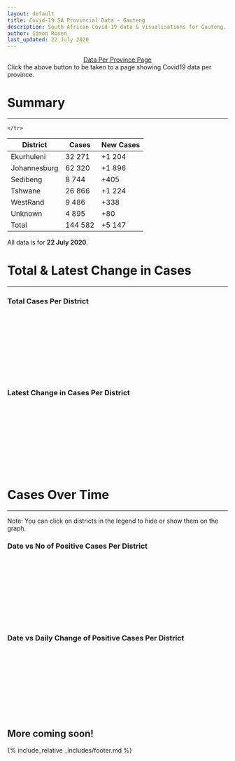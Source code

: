 ```yaml
---
layout: default
title: Covid-19 SA Provincial Data - Gauteng
description: South African Covid-19 data & visualisations for Gauteng. <br>Contains data for confirmed cases, tests, recoveries, deaths & active cases.
author: Simon Rosen
last_updated: 22 July 2020
---
```

<center><a href="/provinces" class="btn alt_btn_col">Data Per Province Page</a></center> 
Click the above button to be taken to a page showing Covid19 data per province. 

# Summary
___

<table>
<thead>
	<tr class="header">
		<th>District</th>
		<th>Cases</th>
		<th>New Cases</th>

	</tr>
</thead>
<tbody>
	<tr>
		<td class="index" markdown="span">Ekurhuleni</td>
		<td  markdown="span">32 271</td>
		<td  markdown="span">+1 204</td>
	</tr>
	<tr>
		<td class="index" markdown="span">Johannesburg</td>
		<td  markdown="span">62 320</td>
		<td  markdown="span">+1 896</td>
	</tr>
	<tr>
		<td class="index" markdown="span">Sedibeng</td>
		<td  markdown="span">8 744</td>
		<td  markdown="span">+405</td>
	</tr>
	<tr>
		<td class="index" markdown="span">Tshwane</td>
		<td  markdown="span">26 866</td>
		<td  markdown="span">+1 224</td>
	</tr>
	<tr>
		<td class="index" markdown="span">WestRand</td>
		<td  markdown="span">9 486</td>
		<td  markdown="span">+338</td>
	</tr>
	<tr>
		<td class="index" markdown="span">Unknown</td>
		<td  markdown="span">4 895</td>
		<td  markdown="span">+80</td>
	</tr>
	<tr>
		<td class="index total" markdown="span">Total</td>
		<td class="total" markdown="span">144 582</td>
		<td class="total" markdown="span">+5 147</td>
	</tr>
</tbody>
</table>

All data is for **22 July 2020**.

# Total & Latest Change in Cases

___

### Total Cases Per District
<div class="iframeDiv" align="center">
    <iframe class="lazy pieChart" data-src="tot_cases_per_district_gp.html" scrolling="no" frameborder="0"></iframe>
</div>

### Latest Change in Cases Per District
<div class="iframeDiv" align="center">
    <iframe class="lazy pieChart" data-src="latest_change_cases_per_district_gp.html" scrolling="no" frameborder="0"></iframe>
</div>

# Cases Over Time

___
Note: You can click on districts in the legend to hide or show them on the graph.
### Date vs No of Positive Cases Per District
<div class="iframeDiv" align="center">
    <iframe class="lazy" data-src="date_vs_cases_per_district_gp.html" scrolling="no" frameborder="0"></iframe>
</div>

### Date vs Daily Change of Positive Cases Per District
<div class="iframeDiv" align="center">
    <iframe class="lazy" data-src="date_vs_daily_cases_per_district_gp.html" scrolling="no" frameborder="0"></iframe>
</div>

## More coming soon!

{% include_relative _includes/footer.md %}